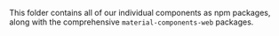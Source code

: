 This folder contains all of our individual components as npm packages, along with the comprehensive
`material-components-web` packages.
